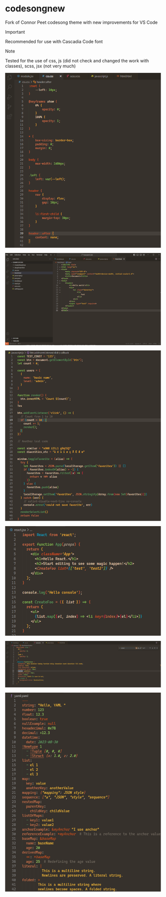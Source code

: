 # codesongnew

Fork of Connor Peet codesong theme with new improvements for VS Code

> [!IMPORTANT]  
> Recommended for use with Cascadia Code font 

> [!NOTE]  
> Tested for the use of css, js (did not check and changed the work with classes), scss, jsx (not very much)

![CSS](public/CSS.png)

![HTML](public/HTML.png)

![JS](public/JS.png)

![React](public/React.png)

![SCSS](public/SCSS.png)

![YAML](public/YAML.png)